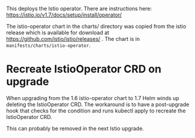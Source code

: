 
This deploys the Istio operator. There are instructions here:
https://istio.io/v1.7/docs/setup/install/operator/

The istio-operator chart in the charts/ directory was copied from the istio
release which is available for download at
https://github.com/istio/istio/releases/ .
The chart is in `manifests/charts/istio-operator`.

# Recreate IstioOperator CRD on upgrade

When upgrading from the 1.6 istio-operator chart to 1.7 Helm winds up deleting
the IstioOperator CRD. The workaround is to have a post-upgrade hook that
checks for the condition and runs kubectl apply to recreate the
IstioOperator CRD.

This can probably be removed in the next Istio upgrade.
